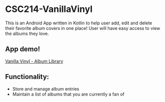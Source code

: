 # CSC214-VanillaVinyl
This is an Android App written in Kotlin to help user add, edit and delete their favorite album covers in one place! User will have easy access to view the albums they love.

## App demo!
[Vanilla Vinyl - Album Library](https://github.com/eeeemily/CSC214-VanillaVinyl/blob/master/VanillaVinyl.gif)

## Functionality:
- Store and manage album entries
- Maintain a list of albums that you are currently a fan of
